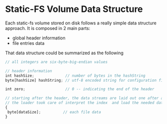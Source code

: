 # Static-FS Volume Data Structure

Each static-fs volume stored on disk follows a really simple data structure approach. 
It is composed in 2 main parts:

- global header information
- file entries data

That data structure could be summarized as the following

```javascript
// all integers are six-byte-big-endian values

// header information 
int hashSize;              // number of bytes in the hashString
byte[hashSize] hashString; // utf-8 encoded string for configuration file hashing

int zero;                  // 0 -- indicating the end of the header

// starting after the header, the data streams are laid out one after another 
// the loader took care of interpret the index  and load the needed data as requested.
{
 byte[dataSize];          // each file data
}
```
